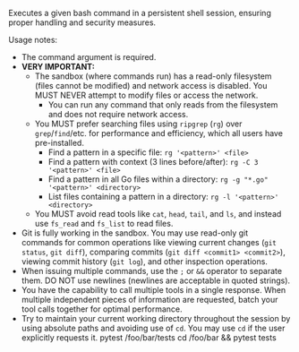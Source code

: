 Executes a given bash command in a persistent shell session, ensuring proper handling and security measures.

Usage notes:

- The command argument is required.
- **VERY IMPORTANT:**
  - The sandbox (where commands run) has a read-only filesystem (files cannot be modified) and network access is disabled. You MUST NEVER attempt to modify files or access the network.
    - You can run any command that only reads from the filesystem and does not require network access.
  - You MUST prefer searching files using `ripgrep` (`rg`) over `grep`/`find`/etc. for performance and efficiency, which all users have pre-installed.
    - Find a pattern in a specific file: `rg '<pattern>' <file>`
    - Find a pattern with context (3 lines before/after): `rg -C 3 '<pattern>' <file>`
    - Find a pattern in all Go files within a directory: `rg -g "*.go" '<pattern>' <directory>`
    - List files containing a pattern in a directory: `rg -l '<pattern>' <directory>`
  - You MUST avoid read tools like `cat`, `head`, `tail`, and `ls`, and instead use `fs_read` and `fs_list` to read files.
- Git is fully working in the sandbox. You may use read-only git commands for common operations like viewing current changes (`git status`, `git diff`), comparing commits (`git diff <commit1> <commit2>`), viewing commit history (`git log`), and other inspection operations.
- When issuing multiple commands, use the `;` or `&&` operator to separate them. DO NOT use newlines (newlines are acceptable in quoted strings).
- You have the capability to call multiple tools in a single response. When multiple independent pieces of information are requested, batch your tool calls together for optimal performance.
- Try to maintain your current working directory throughout the session by using absolute paths and avoiding use of `cd`. You may use `cd` if the user explicitly requests it.
  <good-example>
  pytest /foo/bar/tests
  </good-example>
  <bad-example>
  cd /foo/bar && pytest tests
  </bad-example>
